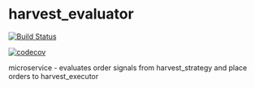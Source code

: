 # harvest_evaluator

[![Build Status](https://travis-ci.org/venkat299/harvest_evaluator.svg?branch=master)](https://travis-ci.org/venkat299/harvest_evaluator) 

[![codecov](https://codecov.io/gh/venkat299/harvest_evaluator/branch/master/graph/badge.svg)](https://codecov.io/gh/venkat299/harvest_evaluator)

microservice - evaluates order signals from harvest_strategy
and place orders to harvest_executor

